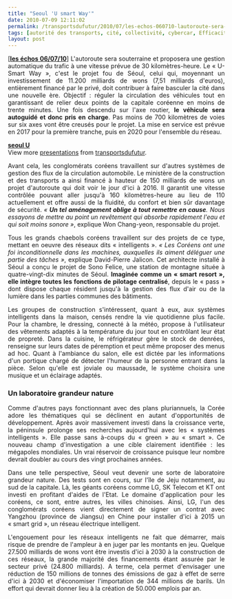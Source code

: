 ```yaml
---
title: "Seoul 'U smart Way'"
date: 2010-07-09 12:11:02
permalink: /transportsdufutur/2010/07/les-echos-060710-lautoroute-sera-souterraine-et-proposera-une-gestion-automatique-du-trafic-a-une-vitesse-prevue-de-30-2.html
tags: [autorité des transports, cité, collectivité, cybercar, Efficacité énergétique, Infrastructure, partage de la voirie, Pay as You Move]
layout: post
---
```


<p align="justify" class="texte">[<strong><a href="http://www.lesechos.fr/info/metiers/020636561006-la-coree-du-sud-veut-passer-du-green-au-smart-.htm" target="_blank">les échos 06/07/10</a></strong>] L'autoroute sera souterraine et proposera une gestion automatique du trafic à une vitesse prévue de 30 kilomètres-heure. Le « U-Smart Way », c'est le projet fou de Séoul, celui qui, moyennant un investissement de 11.200 milliards de wons (7,51 milliards d'euros), entièrement financé par le privé, doit contribuer à faire basculer la cité dans une nouvelle ère. Objectif : réguler la circulation des véhicules tout en garantissant de relier deux points de la capitale coréenne en moins de trente minutes. Une fois descendu sur l'axe routier, <strong>le véhicule sera autoguidé et donc pris en charge</strong>. Pas moins de 700 kilomètres de voies sur six axes vont être creusés pour le projet. La mise en service est prévue en 2017 pour la première tranche, puis en 2020 pour l'ensemble du réseau. </p> <div id="__ss_4719061"><strong><a href="http://www.slideshare.net/transportsdufutur/seoul-u" title="seoul U ">seoul U </a></strong>   <div>View more <a href="http://www.slideshare.net/">presentations</a> from <a href="http://www.slideshare.net/transportsdufutur">transportsdufutur</a>.</div></div> <p align="justify" class="texte"> </p>  <!--more-->  <p align="justify" class="texte">Avant cela, les conglomérats coréens travaillent sur d'autres systèmes de gestion des flux de la circulation automobile. Le ministère de la construction et des transports a ainsi financé à hauteur de 150 milliards de wons un projet d'autoroute qui doit voir le jour d'ici à 2016. Il garantit une vitesse contrôlée pouvant aller jusqu'à 160 kilomètres-heure au lieu de 110 actuellement et offre aussi de la fluidité, du confort et bien sûr davantage de sécurité. <em>« <strong>Un tel aménagement oblige à tout remettre en cause</strong>. Nous essayons de mettre au point un revêtement qui absorbe rapidement l'eau et qui soit moins sonore »</em>, explique Won Chang-yeon, responsable du projet. </p> <p align="justify" class="texte">Tous les grands chaebols coréens travaillent sur des projets de ce type, mettant en oeuvre des réseaux dits « intelligents ». <em>« Les Coréens ont une foi inconditionnelle dans les machines, auxquelles ils aiment déléguer une partie des tâches »</em>, explique David-Pierre Jalicon. Cet architecte installé à Séoul a conçu le projet de Sono Felice, une station de montagne située à quatre-vingt-dix minutes de Séoul. <strong>Imaginée comme un « smart resort », elle intègre toutes les fonctions de pilotage centralisé</strong>, depuis le « pass » dont dispose chaque résident jusqu'à la gestion des flux d'air ou de la lumière dans les parties communes des bâtiments. </p> <p align="justify" class="texte">Les groupes de construction s'intéressent, quant à eux, aux systèmes intelligents dans la maison, censés rendre la vie quotidienne plus facile. Pour la chambre, le dressing, connecté à la météo, propose à l'utilisateur des vêtements adaptés à la température du jour tout en contrôlant leur état de propreté. Dans la cuisine, le réfrigérateur gère le stock de denrées, renseigne sur leurs dates de péremption et peut même proposer des menus ad hoc. Quant à l'ambiance du salon, elle est dictée par les informations d'un portique chargé de détecter l'humeur de la personne entrant dans la pièce. Selon qu'elle est joviale ou maussade, le système choisira une musique et un éclairage adaptés. </p> <h3 align="justify">Un laboratoire grandeur nature</h3> <p align="justify" class="texte">Comme d'autres pays fonctionnant avec des plans pluriannuels, la Corée adore les thématiques qui se déclinent en autant d'opportunités de développement. Après avoir massivement investi dans la croissance verte, la péninsule prolonge ses recherches aujourd'hui avec les « systèmes intelligents ». Elle passe sans à-coups du « green » au « smart ». Ce nouveau champ d'investigation a une cible clairement identifiée : les mégapoles mondiales. Un vrai réservoir de croissance puisque leur nombre devrait doubler au cours des vingt prochaines années. </p> <p align="justify" class="texte">Dans une telle perspective, Séoul veut devenir une sorte de laboratoire grandeur nature. Des tests sont en cours, sur l'île de Jeju notamment, au sud de la capitale. Là, les géants coréens comme LG, SK Telecom et KT ont investi en profitant d'aides de l'Etat. Le domaine d'application pour les coréens, ce sont, entre autres, les villes chinoises. Ainsi, LG, l'un des conglomérats coréens vient directement de signer un contrat avec Yangzhou (province de Jiangsu) en Chine pour installer d'ici à 2015 un « smart grid », un réseau électrique intelligent. </p> <p align="justify" class="texte">L'engouement pour les réseaux intelligents ne fait que démarrer, mais risque de prendre de l'ampleur à en juger par les montants en jeu. Quelque 27.500 milliards de wons vont être investis d'ici à 2030 à la construction de ces réseaux, la grande majorité des financements étant assurée par le secteur privé (24.800 milliards). A terme, cela permet d'envisager une réduction de 150 millions de tonnes des émissions de gaz à effet de serre d'ici à 2030 et d'économiser l'importation de 344 millions de barils. Un effort qui devrait donner lieu à la création de 50.000 emplois par an. </p>
